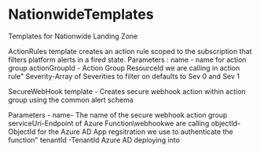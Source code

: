 # NationwideTemplates
Templates for Nationwide Landing Zone

ActionRules template creates an action rule scoped to the subscription that filters platform alerts in a fired state. 
Parameters :
name - name for action group
actionGroupId - Action Group ResourceId we are calling in action rule"
Severity-Array of Severities to filter on defaults to Sev 0 and Sev 1


SecureWebHook template -  Creates secure webhook action within action group using the common alert schema

Parameters - 
name- The name of the  secure webhook action group
serviceUri-Endpoint of Azure Function\webhookwe are calling
objectId- ObjectId for the Azure AD App regsitration we use to authenticate the function"
tenantId -TenantId Azure AD deploying into

